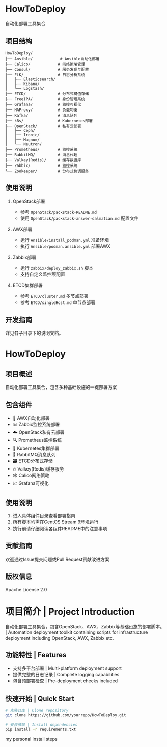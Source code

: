 # HowToDeploy

自动化部署工具集合

## 项目结构

```
HowToDeploy/
├── Ansible/            # Ansible自动化部署
├── Calico/            # 网络策略管理
├── Consul/            # 服务发现与配置
├── ELK/               # 日志分析系统
│   ├── Elasticsearch/
│   ├── Kibana/
│   └── Logstash/
├── ETCD/              # 分布式键值存储
├── FreeIPA/           # 身份管理系统
├── Grafana/           # 监控可视化
├── HAProxy/           # 负载均衡
├── Kafka/             # 消息队列
├── k8s/               # Kubernetes部署
├── OpenStack/         # 私有云部署
│   ├── Ceph/
│   ├── Ironic/
│   ├── Magnum/
│   └── Neutron/
├── Prometheus/        # 监控系统
├── RabbitMQ/          # 消息代理
├── Valkey(Redis)/     # 缓存数据库
├── Zabbix/            # 监控系统
└── Zookeeper/         # 分布式协调服务
```

## 使用说明

1. OpenStack部署
   - 参考 `OpenStack/packstack-README.md`
   - 使用 `OpenStack/packstack-answer-dalmatian.md` 配置文件

2. AWX部署
   - 运行 `Ansible/install_podman.yml` 准备环境
   - 执行 `Ansible/podman.ansible.yml` 部署AWX

3. Zabbix部署
   - 运行 `zabbix/deploy_zabbix.sh` 脚本
   - 支持自定义监控项配置

4. ETCD集群部署
   - 参考 `ETCD/cluster.md` 多节点部署
   - 参考 `ETCD/singleHost.md` 单节点部署

## 开发指南

详见各子目录下的说明文档。

# HowToDeploy

## 项目概述

自动化部署工具集合，包含多种基础设施的一键部署方案

## 包含组件

- 🚀 AWX自动化部署
- 📊 Zabbix监控系统部署
- ☁️ OpenStack私有云部署
- 🔍 Prometheus监控系统
- 🐳 Kubernetes集群部署
- 🐇 RabbitMQ消息队列
- 🗃️ ETCD分布式存储
- 🔥 Valkey(Redis)缓存服务
- 🕸️ Calico网络策略
- 📈 Grafana可视化

## 使用说明

1. 进入具体组件目录查看部署指南
2. 所有脚本均需在CentOS Stream 9环境运行
3. 执行前请仔细阅读各组件README中的注意事项

## 贡献指南

欢迎通过Issue提交问题或Pull Request贡献改进方案

## 版权信息

Apache License 2.0

# 项目简介 | Project Introduction

自动化部署工具集合，包含OpenStack、AWX、Zabbix等基础设施的部署脚本。
| Automation deployment toolkit containing scripts for infrastructure deployment including OpenStack, AWX, Zabbix etc.

## 功能特性 | Features

- 支持多平台部署 | Multi-platform deployment support
- 提供完整的日志记录 | Complete logging capabilities
- 包含预部署检查 | Pre-deployment checks included

## 快速开始 | Quick Start

```bash
# 克隆仓库 | Clone repository
git clone https://github.com/yourrepo/HowToDeploy.git

# 安装依赖 | Install dependencies
pip install -r requirements.txt
```

my personal install steps
